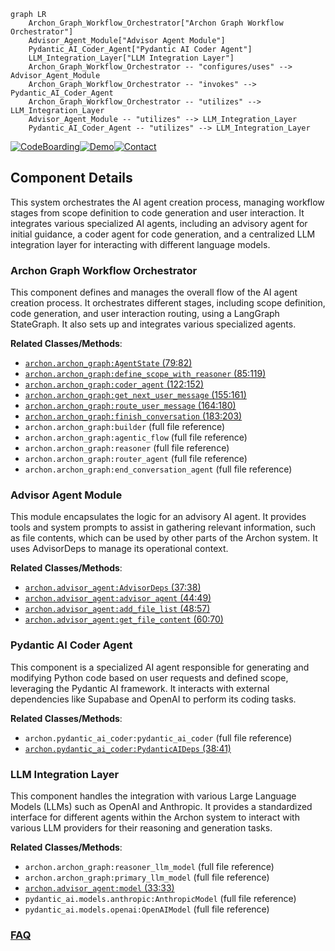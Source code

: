 ```mermaid
graph LR
    Archon_Graph_Workflow_Orchestrator["Archon Graph Workflow Orchestrator"]
    Advisor_Agent_Module["Advisor Agent Module"]
    Pydantic_AI_Coder_Agent["Pydantic AI Coder Agent"]
    LLM_Integration_Layer["LLM Integration Layer"]
    Archon_Graph_Workflow_Orchestrator -- "configures/uses" --> Advisor_Agent_Module
    Archon_Graph_Workflow_Orchestrator -- "invokes" --> Pydantic_AI_Coder_Agent
    Archon_Graph_Workflow_Orchestrator -- "utilizes" --> LLM_Integration_Layer
    Advisor_Agent_Module -- "utilizes" --> LLM_Integration_Layer
    Pydantic_AI_Coder_Agent -- "utilizes" --> LLM_Integration_Layer
```
[![CodeBoarding](https://img.shields.io/badge/Generated%20by-CodeBoarding-9cf?style=flat-square)](https://github.com/CodeBoarding/CodeBoarding)[![Demo](https://img.shields.io/badge/Try%20our-Demo-blue?style=flat-square)](https://www.codeboarding.org/demo)[![Contact](https://img.shields.io/badge/Contact%20us%20-%20contact@codeboarding.org-lightgrey?style=flat-square)](mailto:contact@codeboarding.org)

## Component Details

This system orchestrates the AI agent creation process, managing workflow stages from scope definition to code generation and user interaction. It integrates various specialized AI agents, including an advisory agent for initial guidance, a coder agent for code generation, and a centralized LLM integration layer for interacting with different language models.

### Archon Graph Workflow Orchestrator
This component defines and manages the overall flow of the AI agent creation process. It orchestrates different stages, including scope definition, code generation, and user interaction routing, using a LangGraph StateGraph. It also sets up and integrates various specialized agents.


**Related Classes/Methods**:

- <a href="https://github.com/coleam00/Archon/blob/master/iterations/v4-streamlit-ui-overhaul/archon/archon_graph.py#L79-L82" target="_blank" rel="noopener noreferrer">`archon.archon_graph:AgentState` (79:82)</a>
- <a href="https://github.com/coleam00/Archon/blob/master/iterations/v4-streamlit-ui-overhaul/archon/archon_graph.py#L85-L119" target="_blank" rel="noopener noreferrer">`archon.archon_graph:define_scope_with_reasoner` (85:119)</a>
- <a href="https://github.com/coleam00/Archon/blob/master/iterations/v4-streamlit-ui-overhaul/archon/archon_graph.py#L122-L152" target="_blank" rel="noopener noreferrer">`archon.archon_graph:coder_agent` (122:152)</a>
- <a href="https://github.com/coleam00/Archon/blob/master/iterations/v4-streamlit-ui-overhaul/archon/archon_graph.py#L155-L161" target="_blank" rel="noopener noreferrer">`archon.archon_graph:get_next_user_message` (155:161)</a>
- <a href="https://github.com/coleam00/Archon/blob/master/iterations/v4-streamlit-ui-overhaul/archon/archon_graph.py#L164-L180" target="_blank" rel="noopener noreferrer">`archon.archon_graph:route_user_message` (164:180)</a>
- <a href="https://github.com/coleam00/Archon/blob/master/iterations/v4-streamlit-ui-overhaul/archon/archon_graph.py#L183-L203" target="_blank" rel="noopener noreferrer">`archon.archon_graph:finish_conversation` (183:203)</a>
- `archon.archon_graph:builder` (full file reference)
- `archon.archon_graph:agentic_flow` (full file reference)
- `archon.archon_graph:reasoner` (full file reference)
- `archon.archon_graph:router_agent` (full file reference)
- `archon.archon_graph:end_conversation_agent` (full file reference)


### Advisor Agent Module
This module encapsulates the logic for an advisory AI agent. It provides tools and system prompts to assist in gathering relevant information, such as file contents, which can be used by other parts of the Archon system. It uses AdvisorDeps to manage its operational context.


**Related Classes/Methods**:

- <a href="https://github.com/coleam00/Archon/blob/master/iterations/v6-tool-library-integration/archon/advisor_agent.py#L37-L38" target="_blank" rel="noopener noreferrer">`archon.advisor_agent:AdvisorDeps` (37:38)</a>
- <a href="https://github.com/coleam00/Archon/blob/master/iterations/v6-tool-library-integration/archon/advisor_agent.py#L44-L49" target="_blank" rel="noopener noreferrer">`archon.advisor_agent:advisor_agent` (44:49)</a>
- <a href="https://github.com/coleam00/Archon/blob/master/iterations/v6-tool-library-integration/archon/advisor_agent.py#L48-L57" target="_blank" rel="noopener noreferrer">`archon.advisor_agent:add_file_list` (48:57)</a>
- <a href="https://github.com/coleam00/Archon/blob/master/iterations/v6-tool-library-integration/archon/advisor_agent.py#L60-L70" target="_blank" rel="noopener noreferrer">`archon.advisor_agent:get_file_content` (60:70)</a>


### Pydantic AI Coder Agent
This component is a specialized AI agent responsible for generating and modifying Python code based on user requests and defined scope, leveraging the Pydantic AI framework. It interacts with external dependencies like Supabase and OpenAI to perform its coding tasks.


**Related Classes/Methods**:

- `archon.pydantic_ai_coder:pydantic_ai_coder` (full file reference)
- <a href="https://github.com/coleam00/Archon/blob/master/iterations/v4-streamlit-ui-overhaul/archon/pydantic_ai_coder.py#L38-L41" target="_blank" rel="noopener noreferrer">`archon.pydantic_ai_coder:PydanticAIDeps` (38:41)</a>


### LLM Integration Layer
This component handles the integration with various Large Language Models (LLMs) such as OpenAI and Anthropic. It provides a standardized interface for different agents within the Archon system to interact with various LLM providers for their reasoning and generation tasks.


**Related Classes/Methods**:

- `archon.archon_graph:reasoner_llm_model` (full file reference)
- `archon.archon_graph:primary_llm_model` (full file reference)
- <a href="https://github.com/coleam00/Archon/blob/master/iterations/v6-tool-library-integration/archon/advisor_agent.py#L33-L33" target="_blank" rel="noopener noreferrer">`archon.advisor_agent:model` (33:33)</a>
- `pydantic_ai.models.anthropic:AnthropicModel` (full file reference)
- `pydantic_ai.models.openai:OpenAIModel` (full file reference)




### [FAQ](https://github.com/CodeBoarding/GeneratedOnBoardings/tree/main?tab=readme-ov-file#faq)